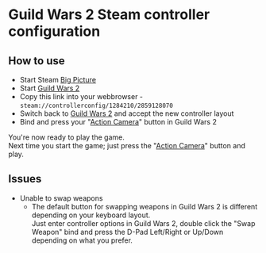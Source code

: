# Guild Wars 2 Steam controller configuration

## How to use

* Start Steam [Big Picture](https://help.steampowered.com/en/faqs/view/3725-76D3-3F31-FB63#how)
* Start [Guild Wars 2](https://store.steampowered.com/app/1284210)
* Copy this link into your webbrowser - `steam://controllerconfig/1284210/2859128070`
* Switch back to [Guild Wars 2](https://store.steampowered.com/app/1284210) and accept the new controller layout
* Bind and press your "[Action Camera](https://wiki.guildwars2.com/wiki/Action_Camera_Mode#/media/File:Action_Camera_Mode_options_menu.jpg)" button in Guild Wars 2

You're now ready to play the game.\
Next time you start the game; just press the "[Action Camera](https://wiki.guildwars2.com/wiki/Action_Camera_Mode)" button and play.

## Issues

* Unable to swap weapons
  * The default button for swapping weapons in Guild Wars 2 is different depending on your keyboard layout.\
  Just enter controller options in Guild Wars 2, double click the "Swap Weapon" bind and press the D-Pad Left/Right or Up/Down depending on what you prefer.
